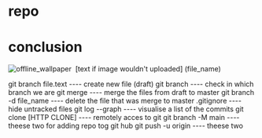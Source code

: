 # repo
# conclusion
![offline_wallpaper](20230204_232314.jpg)
![]()
[text if image wouldn't uploaded] (file_name)

git branch file.text    ---- create new file (draft)
git branch              ---- check in which branch we are
git merge               ---- merge the files from draft to master
git branch -d file_name ---- delete the file that was merge to master
.gitignore              ---- hide untracked files
git log --graph         ---- visualise a list of the commits
git clone [HTTP CLONE]  ---- remotely acces to git
git branch -M main      ----  theese two for adding repo tog git hub
git push -u origin      ---- theese two
